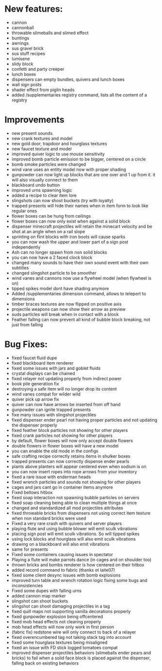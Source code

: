# New features:
- cannon
- cannonball
- throwable slimeballs and slimed effect
- buntings
- awnings
- sus gravel brick
- sus stuff recipes
- lumisene
- slidy block
- confetti and party creeper
- lunch boxes
- dispensers can empty bundles, quivers and lunch boxes
- wall sign posts
- shader effect from piglin heads
- added /supplementaries registry command, lists all the content of a registry

# Improvements
- new present sounds
- new crank textures and model
- new gold door, trapdoor and hourglass textures
- new faucet texture and model
- improved quiver logic to use mouse sensitivity
- improved bomb particle emission to be bigger, centered on a circle
- bomb smoke particles were changed
- wind vane uses an entity model now with proper shading
- gunpowder can now light up blocks that are one over and 1 up from it. it will also visually connect to them
- blackboard undo button
- improved urns spawning logic
- added a recipe to clear item lore
- slingshots can now shoot buckets (try with loyalty)
- trapped presents will hide their names when in item form to look like regular ones
- flower boxes can be hung from ceilings
- flower boxes can now only exist when against a solid block
- dispenser minecraft projectiles will retain the minecart velocity and be shot at an angle when on a rail slope
- sprinting on flint blocks with iron boots will cause sparks
- you can now wash the upper and lower part of a sign post independently
- Ash can no longer spawn from non solid blocks
- you can now have a 2 faced clock block
- changed many sounds to have their own sound event with their own subtitles
- changed slingshot particle to be smoother
- wind vanes and cannons now use a flywheel model (when flywheel is on)
- tipped spikes model dont have shading anymore
- Added /supplementaries dimension command, allows to teleport to dimensions
- timber braces textures are now flipped on positive axis
- projectile weapons can now show their arrow as preview
- suds particles will break when in contact with a block
- Feather falling can now prevent all kind of bubble block breaking, not just from falling


# Bug Fixes:
- fixed faucet fluid dupe
- fixed blackboard item renderer
- fixed some issues with jars and goblet fluids
- crystal displays can be chained
- fixed relayer not updating properly from indirect power
- book pile generation fix
- destroying a safe item will no longer drop its content
- wind vanes compat for wilder wild
- quiver pick up arrow fix
- quiver can now have arrows be inserted from off hand
- gunpowder can ignite trapped presents
- fixe many issues with slingshot projectiles
- fixed dispenser ender pearl not having proper particles and not updating the dispenser properly
- fixed feather block particles not showing for other players
- fixed crank particles not showing for other players
- by default, flower boxes will now only accept double flowers
- double flowers in flower boxes will have a new model
- you can enable the old mode in the configs
- safe crafting recipe correctly retains items in shulker boxes
- trapped presents can now correctly dispense ender pearls
- plants above planters will appear centered even when sodium is on
- you can now insert ropes into rope arrows from your inventory
- fixed a rare issue with enderman heads
- fixed wrench particles and sounds not showing for other players
- cages and jars cant go in container items anymore
- Fixed bellows hitbox
- fixed soap interaction not spawning bubble particles on servers
- fixed soap cleaning being able to clean multiple things at once
- changed and standardized all mod projectiles attributes
- fixed throwable bricks from dispensers not using correct item texture when non standard bricks were used
- Fixed a very rare crash with quivers and server players
- playing flute and using bubble blower will emit sculk vibrations
- placing sign post will emit sculk vibrations. So will tipped spikes
- using lock blocks and hourglass will also emit sculk vibrations
- drawing on a blackboard will also emit vibrations
- same for presents
- Fixed some containers causing issues in spectator
- Playing a flute will make parrots dance (in cages and on shoulder too)
- thrown bricks and bombs renderer is how centered on their hitbox
- added record command to fabric (thanks ot laite07)
- fixed some client desync issues with bomb explosions
- improved turn table and wrench rotation logic fixing some bugs and inconsistencies
- Fixed some dupes with falling urns
- added cannon map marker
- slingshot can shoot buckets
- slingshot can shoot damaging projectiles in a tag
- fixed quill maps not supporting vanilla decorations properly
- fixed gunpowder explosion being offcentered
- fixed mob head effects not clearing properly
- mob head effects will now only work in first person
- (fabric fix) redstone wire will only connect to back of a relayer
- fixed overencumbered tag not taking stack tag into account
- fixed some hourglass textures being misaligned
- fixed an issue with FD stick logged tomatoes compat
- improved dispenser projectiles behaviors (slimeballs ender pears and bricks) to fail when a solid face block is placed against the dispenser, falling back on existing behaviors
